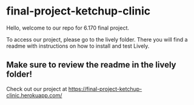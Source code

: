 # final-project-ketchup-clinic

Hello, welcome to our repo for 6.170 final project. 

To access our project, please go to the lively folder. There you will find a readme with instructions on how to install and test Lively. 

## Make sure to review the readme in the lively folder!

Check out our project at https://final-project-ketchup-clinic.herokuapp.com/
